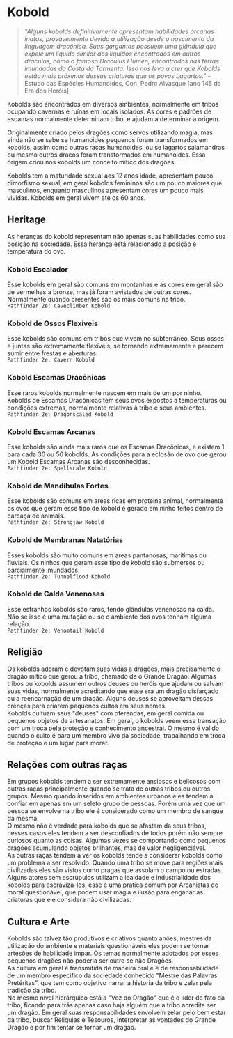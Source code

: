 # Kobold
> *"Alguns kobolds definitivamente apresentam habilidades arcanas inatas, provavelmente devido a utilização desde o nascimento da linguagem dracônica. Suas gargantas possuem uma glândula que expele um liquido similar aos líquidos encontrados em outros draculus, como o famoso Draculus Flumen, encontrados nas terras imundadas da Costa da Tormenta. Isso nos leva a crer que Kobolds estão mais próximos dessas criaturas que os povos Lagartos."* - Estudo das Espécies Humanoides, Con. Pedro Alvasque [ano 145 da Era dos Heróis]

Kobolds são encontrados em diversos ambientes, normalmente em tribos ocupando cavernas e ruínas em locais isolados. As cores e padrões de escamas normalmente determinam tribo, e ajudam a determinar a origem.

Originalmente criado pelos dragões como servos utilizando magia, mas ainda não se sabe se humanoides pequenos foram transformados em kobolds, assim como outras raças humanoides, ou se lagartos salamandras ou mesmo outros dracos foram transformados em humanoides. Essa origem criou nos kobolds um conceito mítico dos dragões.

Kobolds tem a maturidade sexual aos 12 anos idade, apresentam pouco dimorfismo sexual, em geral kobolds femininos são um pouco maiores que masculinos, enquanto masculinos apresentam cores um pouco mais vividas. Kobolds em geral vivem até os 60 anos.

## Heritage
As heranças do kobold representam não apenas suas habilidades como sua posição na sociedade. Essa herança está relacionado a posição e temperatura do ovo.

### Kobold Escalador
Esse kobolds em geral são comuns em montanhas e as cores em geral são de vermelhas a bronze, mas já foram avistados de outras cores. Normalmente quando presentes são os mais comuns na tribo.  
`Pathfinder 2e: Caveclimber Kobold`

### Kobold de Ossos Flexíveis
Esse kobolds são comuns em tribos que vivem no subterrâneo. Seus ossos e juntas são extremamente flexíveis, se tornando extremamente e parecem sumir entre frestas e aberturas.  
`Pathfinder 2e: Cavern Kobold`

### Kobold Escamas Dracônicas
Esse raros kobolds normalmente nascem em mais de um por ninho. Kobolds de Escamas Dracônicas tem seus ovos expostos a temperaturas ou condições extremas, normalmente relativas à tribo e seus ambientes.  
`Pathfinder 2e: Dragonscaled Kobold`

### Kobold Escamas Arcanas
Esse kobolds são ainda mais raros que os Escamas Dracônicas, e existem 1 para cada 30 ou 50 kobolds. As condições para a eclosão de ovo que gerou um Kobold Escamas Arcanas são desconhecidas.  
`Pathfinder 2e: Spellscale Kobold`

### Kobold de Mandíbulas Fortes
Esse kobolds são comuns em areas ricas em proteína animal, normalmente os ovos que geram esse tipo de kobold é gerado em ninho feitos dentro de carcaça de animais.  
`Pathfinder 2e: Strongjaw Kobold`

### Kobold de Membranas Natatórias
Esses kobolds são muito comuns em areas pantanosas, marítimas ou fluviais. Os ninhos que geram esse tipo de kobold são submersos ou parcialmente imundados.  
`Pathfinder 2e: Tunnelflood Kobold`

### Kobold de Calda Venenosas
Esse estranhos kobolds são raros, tendo glândulas venenosas na calda. Não se isso é uma mutação ou se o ambiente dos ovos tenham alguma relação.  
`Pathfinder 2e: Venomtail Kobold`

## Religião
Os kobolds adoram e devotam suas vidas a dragões, mais precisamente o dragão mítico que gerou a tribo, chamado de o Grande Dragão. Algumas tribos ou kobolds assumem outros deuses ou heróis que ajudam ou salvam suas vidas, normalmente acreditando que esse era um dragão disfarçado ou a reencarnação de um dragão. Alguns deuses se aproveitam dessas crenças para criarem pequenos cultos em seus nomes.  
Kobolds cultuam seus "deuses" com oferendas, em geral comida ou pequenos objetos de artesanatos. Em geral, o kobolds veem essa transação com um troca pela proteção e conhecimento ancestral. O mesmo é valido quando o culto é para um membro vivo da sociedade, trabalhando em troca de proteção e um lugar para morar.  

## Relações com outras raças
Em grupos kobolds tendem a ser extremamente ansiosos e belicosos com outras raças principalmente quando se trata de outras tribos ou outros grupos. Mesmo quando inseridos em ambientes urbanos eles tendem a confiar em apenas em um seleto grupo de pessoas. Porém uma vez que um pessoa se envolve na tribo ele é considerado como um membro de sangue da mesma.  
O mesmo não é verdade para kobolds que se afastam da seus tribos, nesses casos eles tendem a ser desconfiados de todos porém não sempre curiosos quanto as coisas. Algumas vezes se comportando como pequenos dragões acumulando objetos brilhantes, mas de valor negligenciável.  
As outras raças tendem a ver os kobolds tende a considerar kobolds como um problema a ser resolvido. Quando uma tribo se move para regiões mais civilizadas eles são vistos como pragas que assolam o campo ou estradas. Alguns atores sem escrúpulos utilizam a lealdade e industrialidade dos kobolds para escraviza-los, esse é uma pratica comum por Arcanistas de moral questionável, que podem usar magia e ilusão para enganar as criaturas que ele considera não civilizadas.

## Cultura e Arte
Kobolds são talvez tão produtivos e criativos quanto anões, mestres da utilização do ambiente e materiais questionáveis eles podem se tornar artesões de habilidade impar. Os temas normalmente adotados por esses pequenos dragões não poderia ser outro se não Dragões.  
As cultura em geral é transmitida de maneira oral e é de responsabilidade de um membro especifico da sociedade conhecido "Mestre das Palavras Pretéritas", que tem como objetivo narrar a historia da tribo e zelar pela tradição da tribo.  
No mesmo nível hierárquico está a "Voz do Dragão" que é o líder de fato da tribo, ficando para trás apenas caso haja alguém que a tribo acredite ser um dragão. Em geral suas responsabilidades envolvem zelar pelo bem estar da tribo, buscar Reliquias e Tesouros, interpretar as vontades do Grande Dragão e por fim tentar se tornar um dragão.